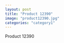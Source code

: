 ```yaml
---
layout: post
title: "Product 12390"
image: "product12390.jpg"
categories: "category1"
---
```

Product 12390
